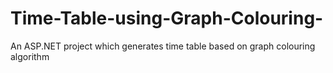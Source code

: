 # Time-Table-using-Graph-Colouring-
An ASP.NET project which generates time table based on graph colouring algorithm
